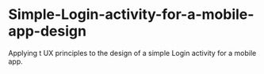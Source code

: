 # Simple-Login-activity-for-a-mobile-app-design
Applying t UX principles to the design of a simple Login activity for a mobile app.
